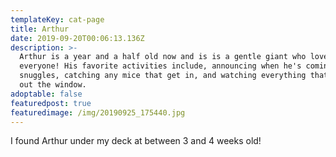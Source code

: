 ```yaml
---
templateKey: cat-page
title: Arthur
date: 2019-09-20T00:06:13.136Z
description: >-
  Arthur is a year and a half old now and is is a gentle giant who loves
  everyone! His favorite activities include, announcing when he's coming in for
  snuggles, catching any mice that get in, and watching everything that goes on
  out the window. 
adoptable: false
featuredpost: true
featuredimage: /img/20190925_175440.jpg
---
```

I found Arthur under my deck at between 3 and 4 weeks old!
